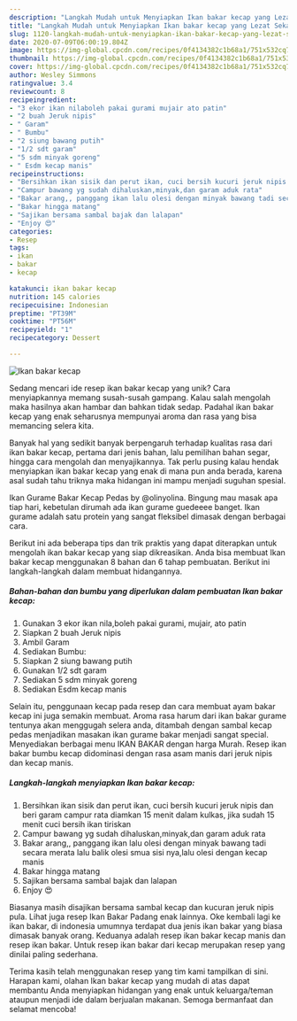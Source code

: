 ```yaml
---
description: "Langkah Mudah untuk Menyiapkan Ikan bakar kecap yang Lezat Sekali"
title: "Langkah Mudah untuk Menyiapkan Ikan bakar kecap yang Lezat Sekali"
slug: 1120-langkah-mudah-untuk-menyiapkan-ikan-bakar-kecap-yang-lezat-sekali
date: 2020-07-09T06:00:19.804Z
image: https://img-global.cpcdn.com/recipes/0f4134382c1b68a1/751x532cq70/ikan-bakar-kecap-foto-resep-utama.jpg
thumbnail: https://img-global.cpcdn.com/recipes/0f4134382c1b68a1/751x532cq70/ikan-bakar-kecap-foto-resep-utama.jpg
cover: https://img-global.cpcdn.com/recipes/0f4134382c1b68a1/751x532cq70/ikan-bakar-kecap-foto-resep-utama.jpg
author: Wesley Simmons
ratingvalue: 3.4
reviewcount: 8
recipeingredient:
- "3 ekor ikan nilaboleh pakai gurami mujair ato patin"
- "2 buah Jeruk nipis"
- " Garam"
- " Bumbu"
- "2 siung bawang putih"
- "1/2 sdt garam"
- "5 sdm minyak goreng"
- " Esdm kecap manis"
recipeinstructions:
- "Bersihkan ikan sisik dan perut ikan, cuci bersih kucuri jeruk nipis dan beri garam campur rata diamkan 15 menit dalam kulkas, jika sudah 15 menit cuci bersih ikan tiriskan"
- "Campur bawang yg sudah dihaluskan,minyak,dan garam aduk rata"
- "Bakar arang,, panggang ikan lalu olesi dengan minyak bawang tadi secara merata lalu balik olesi smua sisi nya,lalu olesi dengan kecap manis"
- "Bakar hingga matang"
- "Sajikan bersama sambal bajak dan lalapan"
- "Enjoy 😍"
categories:
- Resep
tags:
- ikan
- bakar
- kecap

katakunci: ikan bakar kecap 
nutrition: 145 calories
recipecuisine: Indonesian
preptime: "PT39M"
cooktime: "PT56M"
recipeyield: "1"
recipecategory: Dessert

---
```



![Ikan bakar kecap](https://img-global.cpcdn.com/recipes/0f4134382c1b68a1/751x532cq70/ikan-bakar-kecap-foto-resep-utama.jpg)

Sedang mencari ide resep ikan bakar kecap yang unik? Cara menyiapkannya memang susah-susah gampang. Kalau salah mengolah maka hasilnya akan hambar dan bahkan tidak sedap. Padahal ikan bakar kecap yang enak seharusnya mempunyai aroma dan rasa yang bisa memancing selera kita.

Banyak hal yang sedikit banyak berpengaruh terhadap kualitas rasa dari ikan bakar kecap, pertama dari jenis bahan, lalu pemilihan bahan segar, hingga cara mengolah dan menyajikannya. Tak perlu pusing kalau hendak menyiapkan ikan bakar kecap yang enak di mana pun anda berada, karena asal sudah tahu triknya maka hidangan ini mampu menjadi suguhan spesial.

Ikan Gurame Bakar Kecap Pedas by @olinyolina. Bingung mau masak apa tiap hari, kebetulan dirumah ada ikan gurame guedeeee banget. Ikan gurame adalah satu protein yang sangat fleksibel dimasak dengan berbagai cara.


Berikut ini ada beberapa tips dan trik praktis yang dapat diterapkan untuk mengolah ikan bakar kecap yang siap dikreasikan. Anda bisa membuat Ikan bakar kecap menggunakan 8 bahan dan 6 tahap pembuatan. Berikut ini langkah-langkah dalam membuat hidangannya.

<!--inarticleads1-->

##### Bahan-bahan dan bumbu yang diperlukan dalam pembuatan Ikan bakar kecap:

1. Gunakan 3 ekor ikan nila,boleh pakai gurami, mujair, ato patin
1. Siapkan 2 buah Jeruk nipis
1. Ambil  Garam
1. Sediakan  Bumbu:
1. Siapkan 2 siung bawang putih
1. Gunakan 1/2 sdt garam
1. Sediakan 5 sdm minyak goreng
1. Sediakan  Esdm kecap manis


Selain itu, penggunaan kecap pada resep dan cara membuat ayam bakar kecap ini juga semakin membuat. Aroma rasa harum dari ikan bakar gurame tentunya akan menggugah selera anda, ditambah dengan sambal kecap pedas menjadikan masakan ikan gurame bakar menjadi sangat special. Menyediakan berbagai menu IKAN BAKAR dengan harga Murah. Resep ikan bakar bumbu kecap didominasi dengan rasa asam manis dari jeruk nipis dan kecap manis. 

<!--inarticleads2-->

##### Langkah-langkah menyiapkan Ikan bakar kecap:

1. Bersihkan ikan sisik dan perut ikan, cuci bersih kucuri jeruk nipis dan beri garam campur rata diamkan 15 menit dalam kulkas, jika sudah 15 menit cuci bersih ikan tiriskan
1. Campur bawang yg sudah dihaluskan,minyak,dan garam aduk rata
1. Bakar arang,, panggang ikan lalu olesi dengan minyak bawang tadi secara merata lalu balik olesi smua sisi nya,lalu olesi dengan kecap manis
1. Bakar hingga matang
1. Sajikan bersama sambal bajak dan lalapan
1. Enjoy 😍


Biasanya masih disajikan bersama sambal kecap dan kucuran jeruk nipis pula. Lihat juga resep Ikan Bakar Padang enak lainnya. Oke kembali lagi ke ikan bakar, di indonesia umumnya terdapat dua jenis ikan bakar yang biasa dimasak banyak orang. Keduanya adalah resep ikan bakar kecap manis dan resep ikan bakar. Untuk resep ikan bakar dari kecap merupakan resep yang dinilai paling sederhana. 

Terima kasih telah menggunakan resep yang tim kami tampilkan di sini. Harapan kami, olahan Ikan bakar kecap yang mudah di atas dapat membantu Anda menyiapkan hidangan yang enak untuk keluarga/teman ataupun menjadi ide dalam berjualan makanan. Semoga bermanfaat dan selamat mencoba!
